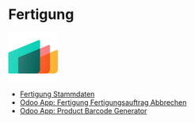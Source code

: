 # Fertigung
![icons_odoo_mrp](assets/icons_odoo_mrp.png)

* [Fertigung Stammdaten](Fertigung-Stammdaten.md)
* [Odoo App: Fertigung Fertigungsauftrag Abbrechen](Odoo-App-Fertigung-Fertigungsauftrag-Abbrechen.md)
* [Odoo App: Product Barcode Generator](Odoo-App-Product-Barcode-Generator.md)